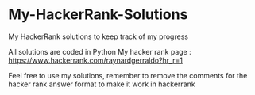 # My-HackerRank-Solutions
My HackerRank solutions to keep track of my progress

All solutions are coded in Python
My hacker rank page : https://www.hackerrank.com/raynardgerraldo?hr_r=1

Feel free to use my solutions, remember to remove the comments for the hacker
rank answer format to make it work in hackerrank

